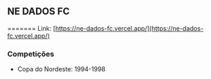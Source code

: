 ## NE DADOS FC
=======
Link: [https://ne-dados-fc.vercel.app/](https://ne-dados-fc.vercel.app/)

### Competições
* Copa do Nordeste: 1994-1998